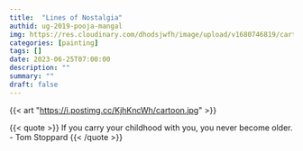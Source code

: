 ```yaml
---
title:  "Lines of Nostalgia"
authid: ug-2019-pooja-mangal
img: https://res.cloudinary.com/dhodsjwfh/image/upload/v1680746819/cartoon-thumb_ozrvlo.jpg
categories: [painting]
tags: []
date: 2023-06-25T07:00:00
description: ""
summary: ""
draft: false
---
```



{{< art "https://i.postimg.cc/KjhKncWh/cartoon.jpg" >}}

{{< quote >}}
If you carry your childhood with you, you never become older. - Tom Stoppard
{{< /quote >}}